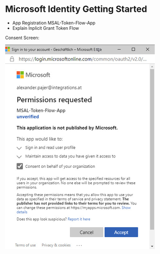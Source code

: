 # Microsoft Identity Getting Started

- App Registration MSAL-Token-Flow-App
- Explain Inplicit Grant Token Flow

Consent Screen:

![consent](_images/consent.jpg)
